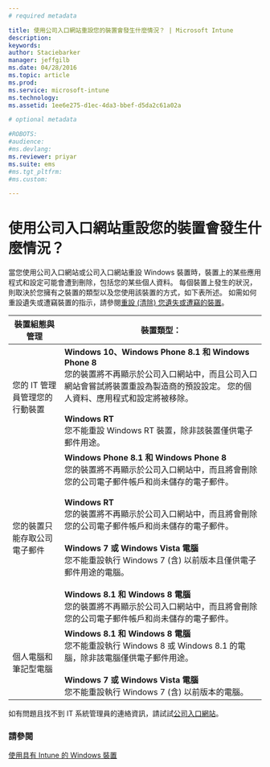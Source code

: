 ```yaml
---
# required metadata

title: 使用公司入口網站重設您的裝置會發生什麼情況？ | Microsoft Intune
description:
keywords:
author: Staciebarker
manager: jeffgilb
ms.date: 04/28/2016
ms.topic: article
ms.prod:
ms.service: microsoft-intune
ms.technology:
ms.assetid: 1ee6e275-d1ec-4da3-bbef-d5da2c61a02a

# optional metadata

#ROBOTS:
#audience:
#ms.devlang:
ms.reviewer: priyar
ms.suite: ems
#ms.tgt_pltfrm:
#ms.custom:

---
```



# 使用公司入口網站重設您的裝置會發生什麼情況？

當您使用公司入口網站或公司入口網站重設 Windows 裝置時，裝置上的某些應用程式和設定可能會遭到刪除，包括您的某些個人資料。 每個裝置上發生的狀況，則取決於您擁有之裝置的類型以及您使用該裝置的方式，如下表所述。 如需如何重設遺失或遭竊裝置的指示，請參閱[重設 (清除) 您遺失或遭竊的裝置](reset-erase-your-lost-or-stolen-device-windows.md)。

|裝置組態與管理|裝置類型：|
|---------------------------------------|---------------|
|您的 IT 管理員管理您的行動裝置|**Windows 10、Windows Phone 8.1 和 Windows Phone 8**</br>您的裝置將不再顯示於公司入口網站中，而且公司入口網站會嘗試將裝置重設為製造商的預設設定。 您的個人資料、應用程式和設定將被移除。<br /><br />**Windows RT**<br />您不能重設 Windows RT 裝置，除非該裝置僅供電子郵件用途。|
|您的裝置只能存取公司電子郵件|**Windows Phone 8.1 和 Windows Phone 8**<br />您的裝置將不再顯示於公司入口網站中，而且將會刪除您的公司電子郵件帳戶和尚未儲存的電子郵件。<br /><br />**Windows RT**<br />您的裝置將不再顯示於公司入口網站中，而且將會刪除您的公司電子郵件帳戶和尚未儲存的電子郵件。<br /><br />**Windows 7 或 Windows Vista 電腦**<br />您不能重設執行 Windows 7 (含) 以前版本且僅供電子郵件用途的電腦。<br /><br />**Windows 8.1 和 Windows 8 電腦**<br />您的裝置將不再顯示於公司入口網站中，而且將會刪除您的公司電子郵件帳戶和尚未儲存的電子郵件。|
|個人電腦和筆記型電腦|**Windows 8.1 和 Windows 8 電腦**<br />您不能重設執行 Windows 8 或 Windows 8.1 的電腦，除非該電腦僅供電子郵件用途。<br /><br />**Windows 7 或 Windows Vista 電腦**<br />您不能重設執行 Windows 7 (含) 以前版本的電腦。|

如有問題且找不到 IT 系統管理員的連絡資訊，請試試[公司入口網站](http://portal.manage.microsoft.com)。

### 請參閱
[使用具有 Intune 的 Windows 裝置](using-your-windows-device-with-intune.md)

<!--HONumber=Jun16_HO1-->


